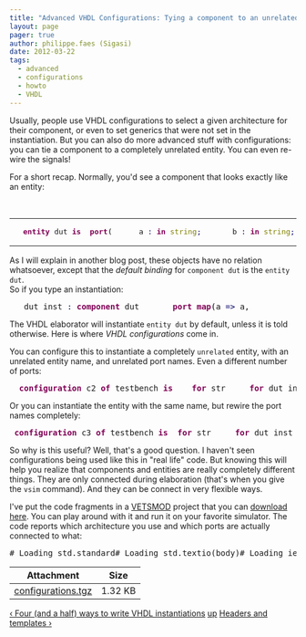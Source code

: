 ```yaml
---
title: "Advanced VHDL Configurations: Tying a component to an unrelated entity"
layout: page 
pager: true
author: philippe.faes (Sigasi)
date: 2012-03-22
tags: 
  - advanced
  - configurations
  - howto
  - VHDL
---
```

<div class="content">
<p>Usually, people use <span class="caps">VHDL</span> configurations to select a given architecture for their component, or even to set generics that were not set in the instantiation. But you can also do more advanced stuff with configurations: you can tie a component to a completely unrelated entity. You can even re-wire the signals!</p>	<p>For a short recap. Normally, you'd see a component that looks exactly like an entity:<br/></p><table><tr><td><div class="geshifilter"><pre class="vhdl geshifilter-vhdl" style="font-family:monospace;">  <span style="color: #7f0055; font-weight: bold;">entity</span> dut <span style="color: #7f0055; font-weight: bold;">is</span>	<span style="color: #7f0055; font-weight: bold;">port</span><span style="color: #000000;">(</span>		a <span style="color: #000066;">:</span> <span style="color: #7f0055; font-weight: bold;">in</span> <span style="color: #808000;">string</span><span style="color: #000066;">;</span>		b <span style="color: #000066;">:</span> <span style="color: #7f0055; font-weight: bold;">in</span> <span style="color: #808000;">string</span><span style="color: #000066;">;</span>		c <span style="color: #000066;">:</span> <span style="color: #7f0055; font-weight: bold;">in</span> <span style="color: #808000;">string</span>	<span style="color: #000000;">)</span><span style="color: #000066;">;</span>  <span style="color: #7f0055; font-weight: bold;">end</span> <span style="color: #7f0055; font-weight: bold;">entity</span> dut<span style="color: #000066;">;</span></pre></div></td><br/><td><div class="geshifilter"><pre class="vhdl geshifilter-vhdl" style="font-family:monospace;">  <span style="color: #7f0055; font-weight: bold;">component</span> dut	<span style="color: #7f0055; font-weight: bold;">port</span><span style="color: #000000;">(</span>		a <span style="color: #000066;">:</span> <span style="color: #7f0055; font-weight: bold;">in</span> <span style="color: #808000;">string</span><span style="color: #000066;">;</span>		b <span style="color: #000066;">:</span> <span style="color: #7f0055; font-weight: bold;">in</span> <span style="color: #808000;">string</span><span style="color: #000066;">;</span>		c <span style="color: #000066;">:</span> <span style="color: #7f0055; font-weight: bold;">in</span> <span style="color: #808000;">string</span>	<span style="color: #000000;">)</span><span style="color: #000066;">;</span>  <span style="color: #7f0055; font-weight: bold;">end</span> <span style="color: #7f0055; font-weight: bold;">component</span> dut<span style="color: #000066;">;</span></pre></div></td></tr></table><p>As I will explain in another blog post, these objects have no relation whatsoever, except that the <em>default binding</em> for <code>component dut</code> is the <code>entity dut</code>.<br/>So if you type an instantiation:<br/></p><div class="geshifilter"><pre class="vhdl geshifilter-vhdl" style="font-family:monospace;">	dut_inst <span style="color: #000066;">:</span> <span style="color: #7f0055; font-weight: bold;">component</span> dut		<span style="color: #7f0055; font-weight: bold;">port</span> <span style="color: #7f0055; font-weight: bold;">map</span><span style="color: #000000;">(</span>a <span style="color: #000066;">=&gt;</span> a,			     b <span style="color: #000066;">=&gt;</span> b,			     c <span style="color: #000066;">=&gt;</span> c<span style="color: #000000;">)</span><span style="color: #000066;">;</span></pre></div>	<p>The <span class="caps">VHDL</span> elaborator will instantiate <code>entity dut</code> by default, unless it is told otherwise. Here is where <em><span class="caps">VHDL</span> configurations</em> come in.</p>	<p>You can configure this to instantiate a completely <code>unrelated</code> entity, with an unrelated entity name, and unrelated port names. Even a different number of ports:</p><div class="geshifilter"><pre class="vhdl geshifilter-vhdl" style="font-family:monospace;">  <span style="color: #7f0055; font-weight: bold;">configuration</span> c2 <span style="color: #7f0055; font-weight: bold;">of</span> testbench <span style="color: #7f0055; font-weight: bold;">is</span>	<span style="color: #7f0055; font-weight: bold;">for</span> str		<span style="color: #7f0055; font-weight: bold;">for</span> dut_inst <span style="color: #000066;">:</span> dut			<span style="color: #7f0055; font-weight: bold;">use</span> <span style="color: #7f0055; font-weight: bold;">entity</span> work.unrelated<span style="color: #000000;">(</span>rtl<span style="color: #000000;">)</span>				<span style="color: #7f0055; font-weight: bold;">port</span> <span style="color: #7f0055; font-weight: bold;">map</span><span style="color: #000000;">(</span>					port1 <span style="color: #000066;">=&gt;</span> a,					port2 <span style="color: #000066;">=&gt;</span> b,					port3 <span style="color: #000066;">=&gt;</span> c,					port4 <span style="color: #000066;">=&gt;</span> <span style="color: #2a00ff;">"unused"</span>				<span style="color: #000000;">)</span><span style="color: #000066;">;</span>		<span style="color: #7f0055; font-weight: bold;">end</span> <span style="color: #7f0055; font-weight: bold;">for</span><span style="color: #000066;">;</span>	<span style="color: #7f0055; font-weight: bold;">end</span> <span style="color: #7f0055; font-weight: bold;">for</span><span style="color: #000066;">;</span>  <span style="color: #7f0055; font-weight: bold;">end</span> <span style="color: #7f0055; font-weight: bold;">configuration</span> c2<span style="color: #000066;">;</span></pre></div> 	<p>Or you can instantiate the entity with the same name, but rewire the port names completely:</p><div class="geshifilter"><pre class="vhdl geshifilter-vhdl" style="font-family:monospace;"> <span style="color: #7f0055; font-weight: bold;">configuration</span> c3 <span style="color: #7f0055; font-weight: bold;">of</span> testbench <span style="color: #7f0055; font-weight: bold;">is</span>	<span style="color: #7f0055; font-weight: bold;">for</span> str		<span style="color: #7f0055; font-weight: bold;">for</span> dut_inst <span style="color: #000066;">:</span> dut			<span style="color: #7f0055; font-weight: bold;">use</span> <span style="color: #7f0055; font-weight: bold;">entity</span> work.dut<span style="color: #000000;">(</span>rtl<span style="color: #000000;">)</span>				<span style="color: #7f0055; font-weight: bold;">port</span> <span style="color: #7f0055; font-weight: bold;">map</span><span style="color: #000000;">(</span>					a <span style="color: #000066;">=&gt;</span> b, <span style="color: #3f7f5f;">-- Note we are binding to other ports here!</span>					b <span style="color: #000066;">=&gt;</span> c,					c <span style="color: #000066;">=&gt;</span> a				<span style="color: #000000;">)</span><span style="color: #000066;">;</span>		<span style="color: #7f0055; font-weight: bold;">end</span> <span style="color: #7f0055; font-weight: bold;">for</span><span style="color: #000066;">;</span>	<span style="color: #7f0055; font-weight: bold;">end</span> <span style="color: #7f0055; font-weight: bold;">for</span><span style="color: #000066;">;</span> <span style="color: #7f0055; font-weight: bold;">end</span> <span style="color: #7f0055; font-weight: bold;">configuration</span> c3<span style="color: #000066;">;</span></pre></div>	<p>So why is this useful? Well, that's a good question. I haven't seen configurations being used like this in "real life" code. But knowing this will help you realize that components and entities are really completely different things. They are only connected during elaboration (that's when you give the <code>vsim</code> command). And they can be connect in very flexible ways. </p>	<p>I've put the code fragments in a <a href="/vetsmod"><span class="caps">VETSMOD</span></a> project that you can <a href="/sites/www.sigasi.com/files/configurations.tgz">download here</a>. You can play around with it and run it on your favorite simulator. The code reports which architecture you use and which ports are actually connected to what:</p><pre># Loading std.standard# Loading std.textio(body)# Loading ieee.std_logic_1164(body)# Loading work.c3# Loading work.testbench(str)# Loading work.dut(rtl)# run 1 us  # ** Note: this is dut(RTL)#    Time: 0 ps  Iteration: 0  Instance: /testbench/dut_inst# ** Note: port a:B#    Time: 0 ps  Iteration: 0  Instance: /testbench/dut_inst# ** Note: port b:C#    Time: 0 ps  Iteration: 0  Instance: /testbench/dut_inst# ** Note: port c:A#    Time: 0 ps  Iteration: 0  Instance: /testbench/dut_inst#  exit </pre><table id="attachments" class="sticky-enabled"> <thead><tr><th>Attachment</th><th>Size</th> </tr></thead><tbody> <tr class="odd"><td><a href="http://www.sigasi.com/sites/www.sigasi.com/files/configurations.tgz">configurations.tgz</a></td><td>1.32 KB</td> </tr></tbody></table>  <div id="book-navigation-1518" class="book-navigation">            <div class="page-links clear-block">              <a href="/content/four-and-half-ways-write-vhdl-instantiations" class="page-previous" title="Go to previous page">&#8249; Four (and a half) ways to write VHDL instantiations</a>                    <a href="/content/vhdl-tips-tricks" class="page-up" title="Go to parent page">up</a>                    <a href="/content/headers-and-templates" class="page-next" title="Go to next page">Headers and templates &#8250;</a>          </div>      </div>  </div>


